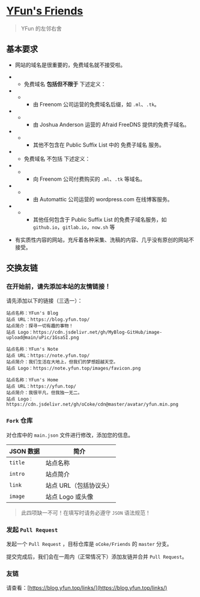 # [YFun's Friends](https://blog.yfun.top/links/)

> YFun 的左邻右舍

## 基本要求

- 网站的域名是很重要的，免费域名就不接受啦。

- - 免费域名 **包括但不限于** 下述定义：
- - - 由 Freenom 公司运营的免费域名后缀，如 `.ml`、`.tk`。
- - - 由 Joshua Anderson 运营的 Afraid FreeDNS 提供的免费子域名。
- - - 其他不包含在 Public Suffix List 中的 免费子域名 服务。

- - 免费域名 不包括 下述定义：
- - - 向 Freenom 公司付费购买的 `.ml`、`.tk` 等域名。
- - - 由 Automattic 公司运营的 wordpress.com 在线博客服务。
- - - 其他任何包含于 Public Suffix List 的免费子域名服务，如 `github.io`，`gitlab.io`，`now.sh` 等

- 有实质性内容的网站，充斥着各种采集、洗稿的内容、几乎没有原创的网站不接受。



## 交换友链

### 在开始前，请先添加本站的友情链接！

请先添加以下的链接（三选一）：

```
站点名称：YFun's Blog
站点 URL：https://blog.yfun.top/
站点简介：探寻一切有趣的事物！
站点 Logo：https://cdn.jsdelivr.net/gh/MyBlog-GitHub/image-upload@main/uPic/1GsaSI.png
```

```
站点名称：YFun's Note
站点 URL：https://note.yfun.top/
站点简介：我们生活在大地上，但我们的梦想超越天空。
站点 Logo：https://note.yfun.top/images/favicon.png
```

```
站点名称：YFun's Home
站点 URL：https://yfun.top/
站点简介：我很平凡，但我独一无二。
站点 Logo：https://cdn.jsdelivr.net/gh/oCoke/cdn@master/avatar/yfun.min.png
```


### `Fork` 仓库

对仓库中的 `main.json` 文件进行修改，添加您的信息。

| JSON 数据 | 简介 |
| ------- | -------- |
| `title` | 站点名称 |
| `intro` | 站点简介 |
| `link`  | 站点 URL（包括协议头） |
| `image` | 站点 Logo 或头像 |


> 此四项缺一不可！在填写时请务必遵守 `JSON` 语法规范！

### 发起 `Pull Request`

发起一个 `Pull Request` ，目标仓库是 `oCoke/Friends` 的 `master` 分支。

提交完成后，我们会在一周内（正常情况下）添加友链并合并 `Pull Request`。

### 友链

请查看：[https://blog.yfun.top/links/](https://blog.yfun.top/links/)
